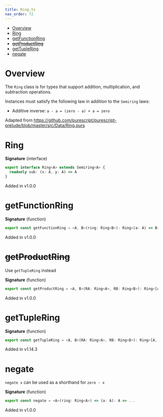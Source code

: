 ```yaml
---
title: Ring.ts
nav_order: 72
---
```


<!-- START doctoc generated TOC please keep comment here to allow auto update -->
<!-- DON'T EDIT THIS SECTION, INSTEAD RE-RUN doctoc TO UPDATE -->


- [Overview](#overview)
- [Ring](#ring)
- [getFunctionRing](#getfunctionring)
- [~~getProductRing~~](#getproductring)
- [getTupleRing](#gettuplering)
- [negate](#negate)

<!-- END doctoc generated TOC please keep comment here to allow auto update -->

# Overview

The `Ring` class is for types that support addition, multiplication, and subtraction operations.

Instances must satisfy the following law in addition to the `Semiring` laws:

- Additive inverse: `a - a = (zero - a) + a = zero`

Adapted from https://github.com/purescript/purescript-prelude/blob/master/src/Data/Ring.purs

# Ring

**Signature** (interface)

```ts
export interface Ring<A> extends Semiring<A> {
  readonly sub: (x: A, y: A) => A
}
```

Added in v1.0.0

# getFunctionRing

**Signature** (function)

```ts
export const getFunctionRing = <A, B>(ring: Ring<B>): Ring<(a: A) => B> => ...
```

Added in v1.0.0

# ~~getProductRing~~

Use `getTupleRing` instead

**Signature** (function)

```ts
export const getProductRing = <A, B>(RA: Ring<A>, RB: Ring<B>): Ring<[A, B]> => ...
```

Added in v1.0.0

# getTupleRing

**Signature** (function)

```ts
export const getTupleRing = <A, B>(RA: Ring<A>, RB: Ring<B>): Ring<[A, B]> => ...
```

Added in v1.14.3

# negate

`negate x` can be used as a shorthand for `zero - x`

**Signature** (function)

```ts
export const negate = <A>(ring: Ring<A>) => (a: A): A => ...
```

Added in v1.0.0
